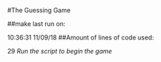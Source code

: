 #The Guessing Game

##make last run on:

10:36:31 11/09/18
##Amount of lines of code used:

29
*Run the script to begin the game*
